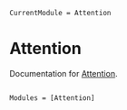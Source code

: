 ```@meta
CurrentModule = Attention
```

# Attention

Documentation for [Attention](https://github.com/ACEsuit/Attention.jl).

```@index
```

```@autodocs
Modules = [Attention]
```
